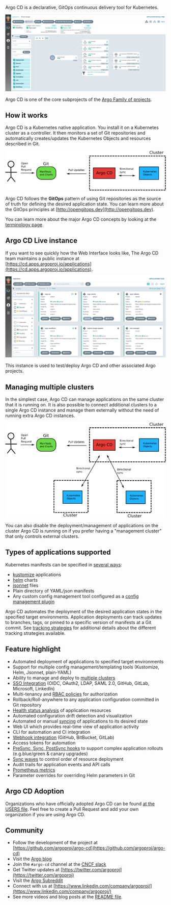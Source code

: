 
Argo CD is a declarative, GitOps continuous delivery tool for Kubernetes.

[![ArgoCD UI example](assets/argocd-ui-example.png)](https://cd.apps.argoproj.io/)

Argo CD is one of the core subprojects of the [Argo Family of projects](https://argoproj.github.io/).

## How it works

Argo CD is a Kubernetes native application. You install it on a Kubernetes cluster as a controller. It then monitors a set of Git repositories and automatically creates/updates the Kubernetes Objects and resources described in Git.

[![how it works](assets/how-it-works.png)](assets/how-it-works.png)

Argo CD follows the **GitOps** pattern of using Git repositories as the source of truth for defining
the desired application state. 
You can learn more about the GitOps principles at [http://opengitops.dev](http://opengitops.dev).

You can learn more about the major Argo CD concepts by looking at
the [terminology page](basics/terminology.md).



## Argo CD Live instance

If you want to see quickly how the Web Interface looks like, The Argo CD team maintains a public instance at [https://cd.apps.argoproj.io/applications](https://cd.apps.argoproj.io/applications).


[![ArgoCD public instance](assets/public-instance.png)](https://cd.apps.argoproj.io/)


This instance is used to test/deploy Argo CD and other associated Argo projects.


## Managing multiple clusters

In the simplest case, Argo CD can manage applications on the same cluster that it is running on. It is also possible to connect additional clusters to a single Argo CD instance and manage them externally without the need of running extra Argo CD instances.

[![multi-cluster](assets/multi-cluster-argocd.png)](assets/multi-cluster-argocd.png)

You can also disable the deployment/management of applications on the cluster Argo CD is running on if you prefer having a "management cluster" that only controls external clusters.

## Types of applications supported

Kubernetes manifests can be specified in [several ways](tools):

* [kustomize](https://kustomize.io) applications
* [helm](https://helm.sh) charts
* [jsonnet](https://jsonnet.org) files
* Plain directory of YAML/json manifests
* Any custom config management tool configured as a [config management plugin](tools/plugins.md)

Argo CD automates the deployment of the desired application states in the specified target environments.
Application deployments can track updates to branches, tags, or pinned to a specific version of
manifests at a Git commit. See [tracking strategies](syncing/tracking.md) for additional
details about the different tracking strategies available.

## Feature highlight

* Automated deployment of applications to specified target environments
* Support for multiple config management/templating tools (Kustomize, Helm, Jsonnet, plain-YAML)
* Ability to manage and deploy to [multiple clusters](basics/clusters/external.md)
* [SSO Integration](operations/sso/overview.md) (OIDC, OAuth2, LDAP, SAML 2.0, GitHub, GitLab, Microsoft, LinkedIn)
* Multi-tenancy and [RBAC policies](rbac) for authorization
* Rollback/Roll-anywhere to any application configuration committed in Git repository
* [Health status analysis](syncing/health.md) of application resources
* Automated configuration drift detection and visualization
* Automated or manual [syncing](syncing/index.md) of applications to its desired state
* Web UI which provides real-time view of application activity
* CLI for automation and CI integration
* [Webhook integration](syncing/git_webhooks.md) (GitHub, BitBucket, GitLab)
* Access tokens for automation
* [PreSync, Sync, PostSync hooks](syncing/waves.md) to support complex application rollouts (e.g.blue/green & canary upgrades)
* [Sync waves](syncing/waves.md) to control order of resource deployment
* Audit trails for application events and API calls
* [Prometheus metrics](operations/metrics.md)
* Parameter overrides for overriding Helm parameters in Git


## Argo CD Adoption

Organizations who have officially adopted Argo CD can be found [at the USERS file](https://github.com/argoproj/argo-cd/blob/master/USERS.md). Feel free to create a Pull Request and add your own organization if you are using Argo CD.  

## Community 

* Follow the development of the project at [https://github.com/argoproj/argo-cd](https://github.com/argoproj/argo-cd)
* Visit the [Argo blog](https://blog.argoproj.io/)
* Join the `#argo-cd` channel at the [CNCF slack](https://argoproj.github.io/community/join-slack/) 
* Get Twitter updates at [https://twitter.com/argoproj](https://twitter.com/argoproj)
* Visit the [Argo Subreddit](https://www.reddit.com/r/argoproj/)
* Connect with us at [https://www.linkedin.com/company/argoproj/](https://www.linkedin.com/company/argoproj/)
* See more videos and blog posts at the [README file](https://github.com/argoproj/argo-cd/#blogs-and-presentations).